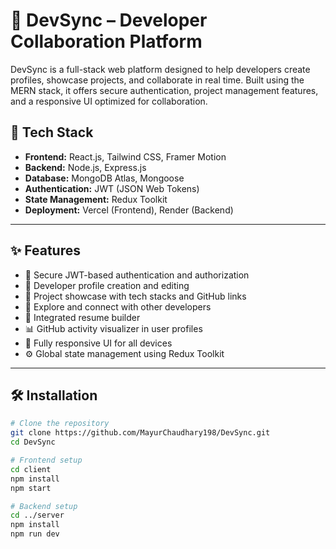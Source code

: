 # 🚀 DevSync – Developer Collaboration Platform

DevSync is a full-stack web platform designed to help developers create profiles, showcase projects, and collaborate in real time. Built using the MERN stack, it offers secure authentication, project management features, and a responsive UI optimized for collaboration.

## 🔧 Tech Stack

- **Frontend:** React.js, Tailwind CSS, Framer Motion  
- **Backend:** Node.js, Express.js  
- **Database:** MongoDB Atlas, Mongoose  
- **Authentication:** JWT (JSON Web Tokens)  
- **State Management:** Redux Toolkit  
- **Deployment:** Vercel (Frontend), Render (Backend)

---

## ✨ Features

- 🔐 Secure JWT-based authentication and authorization  
- 👤 Developer profile creation and editing  
- 📂 Project showcase with tech stacks and GitHub links  
- 🤝 Explore and connect with other developers  
- 📄 Integrated resume builder  
- 📊 GitHub activity visualizer in user profiles  
- 📱 Fully responsive UI for all devices  
- ⚙️ Global state management using Redux Toolkit

---

## 🛠️ Installation

```bash
# Clone the repository
git clone https://github.com/MayurChaudhary198/DevSync.git
cd DevSync

# Frontend setup
cd client
npm install
npm start

# Backend setup
cd ../server
npm install
npm run dev
